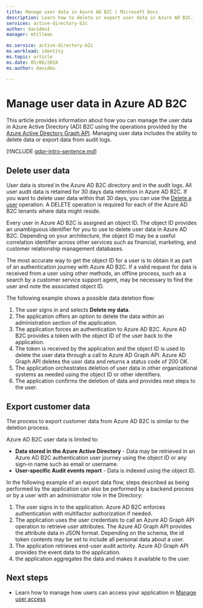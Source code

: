 ```yaml
---
title: Manage user data in Azure AD B2C | Microsoft Docs
description: Learn how to delete or export user data in Azure AD B2C.
services: active-directory-b2c
author: davidmu1
manager: mtillman

ms.service: active-directory-b2c
ms.workload: identity
ms.topic: article
ms.date: 05/06/2018
ms.author: davidmu

---
```

# Manage user data in Azure AD B2C

 This article provides information about how you can manage the user data in Azure Active Directory (AD) B2C using the operations provided by the [Azure Active Directory Graph API](https://msdn.microsoft.com/en-us/library/azure/ad/graph/api/api-catalog). Managing user data includes the ability to delete data or export data from audit logs.

[!INCLUDE [gdpr-intro-sentence.md](../../includes/gdpr-intro-sentence.md)]

## Delete user data

User data is stored in the Azure AD B2C directory and in the audit logs. All user audit data is retained for 30 days data retention in Azure AD B2C. If you want to delete user data within that 30 days, you can use the [Delete a user](https://msdn.microsoft.com/library/azure/ad/graph/api/users-operations#DeleteUser) operation. A DELETE operation is required for each of the Azure AD B2C tenants where data might reside. 

Every user in Azure AD B2C is assigned an object ID. The object ID provides an unambiguous identifier for you to use to delete user data in Azure AD B2C.  Depending on your architecture, the object ID may be a useful correlation identifier across other services such as financial, marketing, and customer relationship management databases.  

The most accurate way to get the object ID for a user is to obtain it as part of an authentication journey with Azure AD B2C.  If a valid request for data is received from a user using other methods, an offline process, such as a search by a customer service support agent, may be necessary to find the user and note the associated object ID. 

The following example shows a possible data deletion flow:

1. The user signs in and selects **Delete my data**.
2. The application offers an option to delete the data within an administration section of the application.
3. The application forces an authentication to Azure AD B2C. Azure AD B2C provides a token with the object ID of the user back to the application. 
4. The token is received by the application and the object ID is used to delete the user data through a call to Azure AD Graph API. Azure AD Graph API deletes the user data and returns a status code of 200 OK.
5. The application orchestrates deletion of user data in other organizational systems as needed using the object ID or other identifiers.
6. The application confirms the deletion of data and provides next steps to the user.

## Export customer data

The process to export customer data from Azure AD B2C is similar to the deletion process.

Azure AD B2C user data is limited to:

- **Data stored in the Azure Active Directory** - Data may be retrieved in an Azure AD B2C authentication user journey using the object ID or any sign-in name such as email or username.  
- **User-specific Audit events report** - Data is indexed using the object ID.

In the following example of an export data flow, steps described as being performed by the application can also be performed by a backend process or by a user with an administrator role in the Directory:

1. The user signs in to the application. Azure AD B2C enforces authentication with multifactor authorization if needed.
2. The application uses the user credentials to call an Azure AD Graph API operation to retrieve user attributes. The Azure AD Graph API provides the attribute data in JSON format. Depending on the schema, the id token contents may be set to include all personal data about a user.
3. The application retrieves end-user audit activity. Azure AD Graph API provides the event data to the application.
4. the application aggregates the data and makes it available to the user.

## Next steps

- Learn how to manage how users can access your application in [Manage user access](manage-user-access.md)




